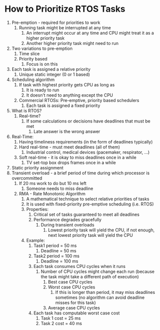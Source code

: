 # How to Prioritize RTOS Tasks #
1. Pre-emption - required for priorities to work
	1. Running task might be interrupted at any time
		1. An interrupt might occur at any time and CPU might treat it as a higher priority task
		2. Another higher priority task might need to run
2. Two variations to pre-emption
	1. Time slice
	2. Priority based
		1. Focus is on this
3. Each task is assigned a relative priority
	1. Unique static integer (0 or 1 based)
4. Scheduling algorithm
	1. If task with highest priority gets CPU as long as 
		1. It is ready to run
		2. It doesn't need to anything except the CPU
	2. Commercial RTOSs: Pre-emptive, priority based schedulers
		1. Each task is assigned a fixed priority
5. What is RTOS?
	1. Real-time?
		1. If some calculations or decisions have deadlines that must be met
			1. Late answer is the wrong answer
6. Real-Time:
	1. Having timeliness requirements (in the form of deadlines typically)
	2. Hard real-time - must meet deadlines (all of them)
		1. Industrial control, medical devices (pacemaker, respirator, ...)
	3. Soft real-time - it is okay to miss deadlines once in a while
		1. TV set-top box drops frames once in a while
7. Static priority assignment
8. Transient overload - a brief period of time during which processor is overcommitted
	1. If 20 ms work to do but 10 ms left
		1. Someone needs to miss deadline
	2. RMA - Rate Monotonic Algorithm
		1. A mathematical technique to select relative priorities of tasks
		2. It is used with fixed-priority pre-emptive scheduling (i.e. RTOS)
		3. Properties:
			1. Critical set of tasks guaranteed to meet all deadlines
			2. Performance degrades gracefully
				1. During transient overloads
					1. Lowest priority task will yield the CPU, if not enough, next lowest priority task will yield the CPU
		4. Example:
			1. Task1 period = 50 ms
				1. Deadline = 50 ms
			2. Task2 period = 100 ms
				1. Deadline = 100 ms
			3. Each task consumes CPU cycles when it runs
				1. Number of CPU cycles might change each run (because the task might take a different path of execution)
					1. Best case CPU cycles
					2. Worst case CPU cycles
						1. If this is longer than period, it may miss deadlines sometimes (no algorithm can avoid deadline misses for this task)
					3. Average case CPU cycles
			4. Each task has computable worst case cost
				1. Task 1 cost = 25 ms
				2. Task 2 cost = 40 ms